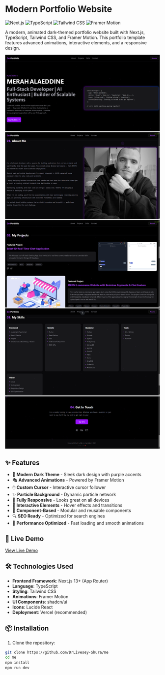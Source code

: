 # Modern Portfolio Website

![Next.js](https://img.shields.io/badge/Next.js-13.0+-000000?style=for-the-badge&logo=next.js&logoColor=white)
![TypeScript](https://img.shields.io/badge/TypeScript-4.0+-3178C6?style=for-the-badge&logo=typescript&logoColor=white)
![Tailwind CSS](https://img.shields.io/badge/Tailwind_CSS-3.0+-38B2AC?style=for-the-badge&logo=tailwind-css&logoColor=white)
![Framer Motion](https://img.shields.io/badge/Framer_Motion-10.0+-0055FF?style=for-the-badge&logo=framer&logoColor=white)

A modern, animated dark-themed portfolio website built with Next.js, TypeScript, Tailwind CSS, and Framer Motion. This portfolio template features advanced animations, interactive elements, and a responsive design.

![Portfolio Preview](./public/images/1.png)
![Portfolio Preview](./public/images/2.png)
![Portfolio Preview](./public/images/3.png)
![Portfolio Preview](./public/images/4.png)
![Portfolio Preview](./public/images/5.png)

## ✨ Features

- 🌙 **Modern Dark Theme** - Sleek dark design with purple accents
- 🎭 **Advanced Animations** - Powered by Framer Motion
- 🖱️ **Custom Cursor** - Interactive cursor follower
- ✨ **Particle Background** - Dynamic particle network
- 📱 **Fully Responsive** - Looks great on all devices
- 🎨 **Interactive Elements** - Hover effects and transitions
- 🧩 **Component-Based** - Modular and reusable components
- 🔍 **SEO Ready** - Optimized for search engines
- 🚀 **Performance Optimized** - Fast loading and smooth animations

## 🚀 Live Demo

[View Live Demo](https://your-portfolio-url.vercel.app)

## 🛠️ Technologies Used

- **Frontend Framework**: Next.js 13+ (App Router)
- **Language**: TypeScript
- **Styling**: Tailwind CSS
- **Animations**: Framer Motion
- **UI Components**: shadcn/ui
- **Icons**: Lucide React
- **Deployment**: Vercel (recommended)

## 📦 Installation

1. Clone the repository:

```bash
git clone https://github.com/DrLivesey-Shura/me
cd me
npm install
npm run dev
```
